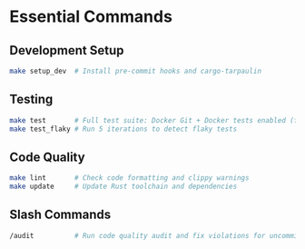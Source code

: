 # Essential Commands

## Development Setup

```bash
make setup_dev  # Install pre-commit hooks and cargo-tarpaulin
```

## Testing

```bash
make test       # Full test suite: Docker Git + Docker tests enabled (full coverage)
make test_flaky # Run 5 iterations to detect flaky tests
```

## Code Quality

```bash
make lint       # Check code formatting and clippy warnings
make update     # Update Rust toolchain and dependencies
```

## Slash Commands

```bash
/audit          # Run code quality audit and fix violations for uncommitted files
```

